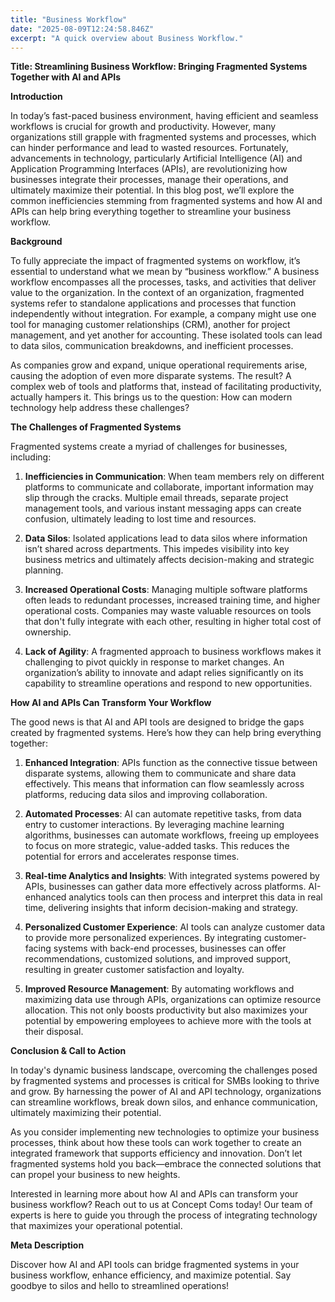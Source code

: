 ```yaml
---
title: "Business Workflow"
date: "2025-08-09T12:24:58.846Z"
excerpt: "A quick overview about Business Workflow."
---
```

**Title: Streamlining Business Workflow: Bringing Fragmented Systems Together with AI and APIs**

**Introduction**

In today’s fast-paced business environment, having efficient and seamless workflows is crucial for growth and productivity. However, many organizations still grapple with fragmented systems and processes, which can hinder performance and lead to wasted resources. Fortunately, advancements in technology, particularly Artificial Intelligence (AI) and Application Programming Interfaces (APIs), are revolutionizing how businesses integrate their processes, manage their operations, and ultimately maximize their potential. In this blog post, we’ll explore the common inefficiencies stemming from fragmented systems and how AI and APIs can help bring everything together to streamline your business workflow.

**Background**

To fully appreciate the impact of fragmented systems on workflow, it’s essential to understand what we mean by “business workflow.” A business workflow encompasses all the processes, tasks, and activities that deliver value to the organization. In the context of an organization, fragmented systems refer to standalone applications and processes that function independently without integration. For example, a company might use one tool for managing customer relationships (CRM), another for project management, and yet another for accounting. These isolated tools can lead to data silos, communication breakdowns, and inefficient processes.

As companies grow and expand, unique operational requirements arise, causing the adoption of even more disparate systems. The result? A complex web of tools and platforms that, instead of facilitating productivity, actually hampers it. This brings us to the question: How can modern technology help address these challenges?

**The Challenges of Fragmented Systems**

Fragmented systems create a myriad of challenges for businesses, including:

1. **Inefficiencies in Communication**: When team members rely on different platforms to communicate and collaborate, important information may slip through the cracks. Multiple email threads, separate project management tools, and various instant messaging apps can create confusion, ultimately leading to lost time and resources.

2. **Data Silos**: Isolated applications lead to data silos where information isn’t shared across departments. This impedes visibility into key business metrics and ultimately affects decision-making and strategic planning.

3. **Increased Operational Costs**: Managing multiple software platforms often leads to redundant processes, increased training time, and higher operational costs. Companies may waste valuable resources on tools that don't fully integrate with each other, resulting in higher total cost of ownership.

4. **Lack of Agility**: A fragmented approach to business workflows makes it challenging to pivot quickly in response to market changes. An organization’s ability to innovate and adapt relies significantly on its capability to streamline operations and respond to new opportunities.

**How AI and APIs Can Transform Your Workflow**

The good news is that AI and API tools are designed to bridge the gaps created by fragmented systems. Here’s how they can help bring everything together:

1. **Enhanced Integration**: APIs function as the connective tissue between disparate systems, allowing them to communicate and share data effectively. This means that information can flow seamlessly across platforms, reducing data silos and improving collaboration.

2. **Automated Processes**: AI can automate repetitive tasks, from data entry to customer interactions. By leveraging machine learning algorithms, businesses can automate workflows, freeing up employees to focus on more strategic, value-added tasks. This reduces the potential for errors and accelerates response times.

3. **Real-time Analytics and Insights**: With integrated systems powered by APIs, businesses can gather data more effectively across platforms. AI-enhanced analytics tools can then process and interpret this data in real time, delivering insights that inform decision-making and strategy.

4. **Personalized Customer Experience**: AI tools can analyze customer data to provide more personalized experiences. By integrating customer-facing systems with back-end processes, businesses can offer recommendations, customized solutions, and improved support, resulting in greater customer satisfaction and loyalty.

5. **Improved Resource Management**: By automating workflows and maximizing data use through APIs, organizations can optimize resource allocation. This not only boosts productivity but also maximizes your potential by empowering employees to achieve more with the tools at their disposal.

**Conclusion & Call to Action**

In today's dynamic business landscape, overcoming the challenges posed by fragmented systems and processes is critical for SMBs looking to thrive and grow. By harnessing the power of AI and API technology, organizations can streamline workflows, break down silos, and enhance communication, ultimately maximizing their potential.

As you consider implementing new technologies to optimize your business processes, think about how these tools can work together to create an integrated framework that supports efficiency and innovation. Don’t let fragmented systems hold you back—embrace the connected solutions that can propel your business to new heights.

Interested in learning more about how AI and APIs can transform your business workflow? Reach out to us at Concept Coms today! Our team of experts is here to guide you through the process of integrating technology that maximizes your operational potential.
 
**Meta Description**

Discover how AI and API tools can bridge fragmented systems in your business workflow, enhance efficiency, and maximize potential. Say goodbye to silos and hello to streamlined operations!